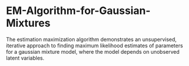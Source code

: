 # EM-Algorithm-for-Gaussian-Mixtures
The estimation maximization algorithm demonstrates an unsupervised, iterative approach to finding maximum likelihood estimates of parameters for a gaussian mixture model, where the model depends on unobserved latent variables. 
